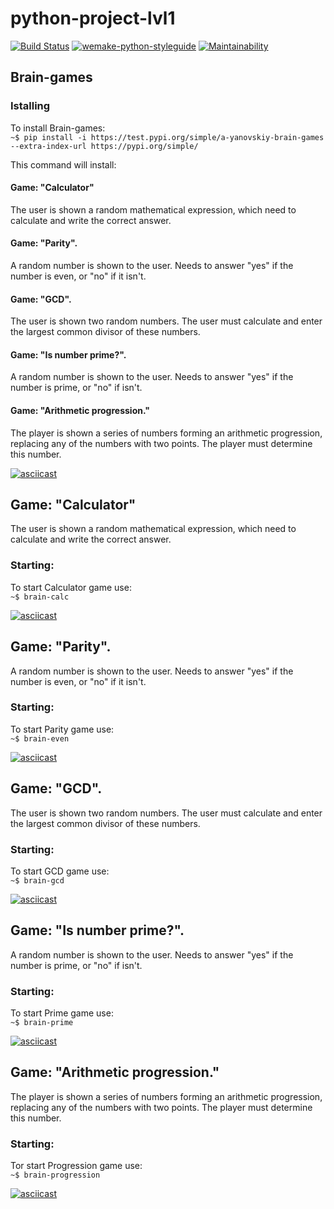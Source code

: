 # python-project-lvl1
[![Build Status](https://travis-ci.com/a-yanovskiy/python-project-lvl1.svg?branch=master)](https://travis-ci.com/a-yanovskiy/python-project-lvl1)
[![wemake-python-styleguide](https://img.shields.io/badge/style-wemake-000000.svg)](https://github.com/wemake-services/wemake-python-styleguide)
[![Maintainability](https://api.codeclimate.com/v1/badges/06ecd24ffad07549a7f1/maintainability)](https://codeclimate.com/github/a-yanovskiy/python-project-lvl1/maintainability)


## Brain-games
### Istalling
To install Brain-games:  
`~$ pip install -i https://test.pypi.org/simple/a-yanovskiy-brain-games --extra-index-url https://pypi.org/simple/`

This command will install:

#### Game: "Calculator"
The user is shown a random mathematical expression, which need to calculate and write the correct answer.

#### Game: "Parity".
A random number is shown to the user. Needs to answer "yes" if the number is even, or "no" if it isn't.

#### Game: "GCD".
The user is shown two random numbers.
The user must calculate and enter the largest common divisor of these numbers.

#### Game: "Is number prime?".
A random number is shown to the user. Needs to answer "yes" if the number is prime,
or "no" if isn't.

#### Game: "Arithmetic progression."
The player is shown a series of numbers forming an arithmetic progression,
replacing any of the numbers with two points. The player must determine this number.


[![asciicast](https://asciinema.org/a/22c9NpWnYgDck0xdfs7OuFumu.svg)](https://asciinema.org/a/22c9NpWnYgDck0xdfs7OuFumu)

## Game: "Calculator"
The user is shown a random mathematical expression, which need to calculate and write the correct answer.

### Starting:
To start Calculator game use:  
`~$ brain-calc`

[![asciicast](https://asciinema.org/a/BX71okLywDzwRaITxJpw7WyjB.svg)](https://asciinema.org/a/BX71okLywDzwRaITxJpw7WyjB)

## Game: "Parity".
A random number is shown to the user. Needs to answer "yes" if the number is even, or "no" if it isn't.

### Starting:
To start Parity game use:  
`~$ brain-even`

[![asciicast](https://asciinema.org/a/vCUCiXbsvXZcBsHnbdQDv49Gv.svg)](https://asciinema.org/a/vCUCiXbsvXZcBsHnbdQDv49Gv)

## Game: "GCD".
The user is shown two random numbers.
The user must calculate and enter the largest common divisor of these numbers.

### Starting:
To start GCD game use:  
`~$ brain-gcd`

[![asciicast](https://asciinema.org/a/sj5zM6bne83T2E3cWhIl3wKoR.svg)](https://asciinema.org/a/sj5zM6bne83T2E3cWhIl3wKoR)

## Game: "Is number prime?".
A random number is shown to the user. Needs to answer "yes" if the number is prime,
or "no" if isn't.

### Starting:
To start Prime game use:  
`~$ brain-prime`

[![asciicast](https://asciinema.org/a/I9xK0bzS2QLPBGnXvFgF30lOq.svg)](https://asciinema.org/a/I9xK0bzS2QLPBGnXvFgF30lOq)

## Game: "Arithmetic progression."
The player is shown a series of numbers forming an arithmetic progression,
replacing any of the numbers with two points. The player must determine this number.

### Starting:
Tor start Progression game use:  
`~$ brain-progression`

[![asciicast](https://asciinema.org/a/GSXgGPYbMJX8KgYCiYZzS18ho.svg)](https://asciinema.org/a/GSXgGPYbMJX8KgYCiYZzS18ho)